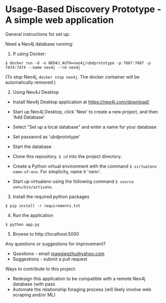 # Usage-Based Discovery Prototype - A simple web application
 

General instructions for set up:


Need a Neo4j database running:

1. If using Docker:

`$ docker run -d -e NEO4J_AUTH=neo4j/ubdprototype -p 7687:7687 -p 7474:7474 --name neo4j --rm neo4j`

(To stop Neo4j, `docker stop neo4j`. The docker container will be automatically removed.)

2. Using Neo4J Desktop

- Install Neo4j Desktop application at https://neo4j.com/download/

- Start up Neo4j Desktop, click 'New' to create a new project, and then 'Add Database'

- Select "Set up a local database" and enter a name for your database

- Set password as 'ubdprototype'

- Start the database

- Clone this repository. `$ cd` into the project directory. 

- Create a Python virtual environment with the command `$ virtualenv name-of-env`. For simplicity, name it 'venv'. 

- Start up virtualenv using the following command `$ source venv/bin/activate`. 

3. Install the required python packages

`$ pip install -r requirements.txt`

4. Run the application

`$ python app.py`

5. Browse to http://localhost:5000


Any questions or suggestions for improvement?
- Questions - email maggieqzhu@yahoo.com 
- Suggestions - submit a pull request




Ways to contribute to this project: 
- Redesign this application to be compatible with a remote Neo4j database (with pass
- Automate the relationship foraging process (will likely involve web scraping and/or ML)



